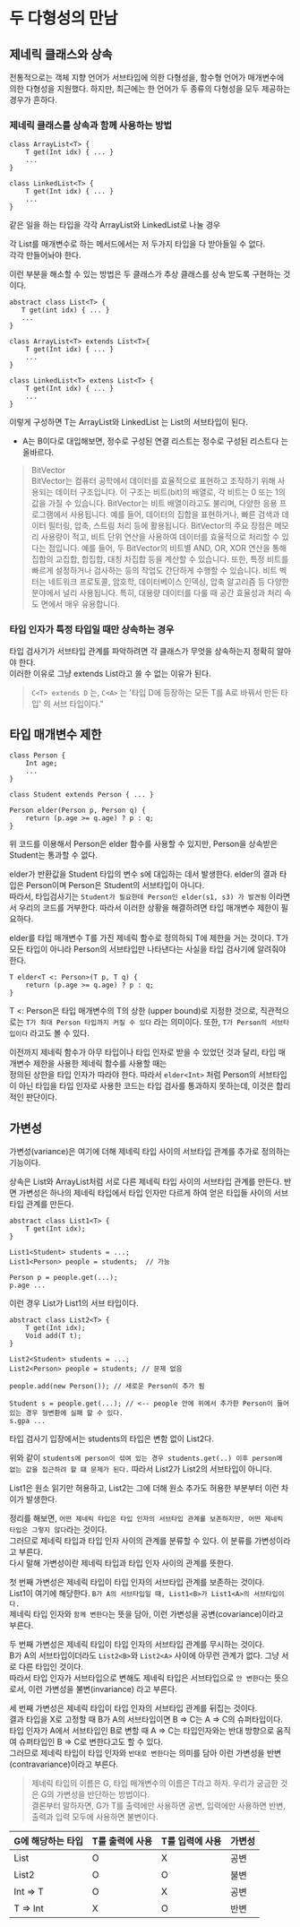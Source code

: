 # 두 다형성의 만남

## 제네릭 클래스와 상속

전통적으로는 객체 지향 언어가 서브타입에 의한 다형성을, 함수형 언어가 매개변수에 의한 다형성을 지원했다. 하지만, 최근에는 한 언어가 두 종류의 다형성을 모두 제공하는 경우가 흔하다.

### 제네릭 클래스를 상속과 함께 사용하는 방법

```
class ArrayList<T> {
    T get(Int idx) { ... }
    ...
}

class LinkedList<T> {
    T get(Int idx) { ... }
    ...
}
```

같은 일을 하는 타입을 각각 ArrayList와 LinkedList로 나눌 경우

각 List를 매개변수로 하는 메서드에서는 저 두가지 타입을 다 받아들일 수 없다.  
각각 만들어놔야 한다.

이런 부분을 해소할 수 있는 방법은 두 클래스가 추상 클래스를 상속 받도록 구현하는 것이다.

```
abstract class List<T> {
   T get(int idx) { ... }
   ... 
}
```

```
class ArrayList<T> extends List<T>{
    T get(Int idx) { ... }
    ...
}

class LinkedList<T> extens List<T> {
    T get(Int idx) { ... }
    ...
}
```

이렇게 구성하면 T는 ArrayList<T>와 LinkedList<T> 는 List<T>의 서브타입이 된다.

- A는 B이다로 대입해보면, 정수로 구성된 연결 리스트는 정수로 구성된 리스트다 는 올바르다.

> BitVector  
> BitVector는 컴퓨터 공학에서 데이터를 효율적으로 표현하고 조작하기 위해 사용되는 데이터 구조입니다. 이 구조는 비트(bit)의 배열로, 각 비트는 0 또는 1의 값을 가질 수 있습니다. BitVector는
> 비트 배열이라고도 불리며, 다양한 응용 프로그램에서 사용됩니다. 예를 들어, 데이터의 집합을 표현하거나, 빠른 검색과 데이터 필터링, 압축, 스트림 처리 등에 활용됩니다.
> BitVector의 주요 장점은 메모리 사용량이 적고, 비트 단위 연산을 사용하여 데이터를 효율적으로 처리할 수 있다는 점입니다. 예를 들어, 두 BitVector의 비트별 AND, OR, XOR 연산을 통해
> 집합의 교집합, 합집합, 대칭 차집합 등을 계산할 수 있습니다. 또한, 특정 비트를 빠르게 설정하거나 검사하는 등의 작업도 간단하게 수행할 수 있습니다.
> 비트 벡터는 네트워크 프로토콜, 암호학, 데이터베이스 인덱싱, 압축 알고리즘 등 다양한 분야에서 널리 사용됩니다. 특히, 대용량 데이터를 다룰 때 공간 효율성과 처리 속도 면에서 매우 유용합니다.

### 타입 인자가 특정 타입일 때만 상속하는 경우

타입 검사기가 서브타입 관계를 파악하려면 각 클래스가 무엇을 상속하는지 정확히 알아야 한다.  
이러한 이유로 그냥 extends List라고 쓸 수 없는 이유가 된다.

> `C<T> extends D` 는, `C<A>` 는 '타입 D에 등장하는 모든 T를 A로 바꿔서 만든 타입' 의 서브 타입이다."

## 타입 매개변수 제한

```
class Person {
    Int age;
    ...
}

class Student extends Person { ... }
```

```
Person elder(Person p, Person q) {
    return (p.age >= q.age) ? p : q;
}
```

위 코드를 이용해서 Person은 elder 함수를 사용할 수 있지만, Person을 상속받은 Student는 통과할 수 없다.

elder가 반환값을 Student 타입의 변수 s에 대입하는 데서 발생한다. elder의 결과 타입은 Person이며 Person은 Student의 서브타입이 아니다.  
따라서, 타입검사기는 `Student가 필요한데 Person인 elder(s1, s3) 가 발견됨` 이라면서 우리의 코드를 거부한다.
따라서 이러한 상황을 해결하려면 타입 매개변수 제한이 필요하다.

elder를 타입 매개변수 T를 가진 제네릭 함수로 정의하되 T에 제한을 거는 것이다. T가 모든 타입이 아니라 Person의 서브타입만 나타낸다는 사실을 타입 검사기에 알려줘야 한다.

```
T elder<T <: Person>(T p, T q) {
    return (p.age >= q.age) ? p : q;
}
```

T <: Person은 타입 매개변수의 T의 상한 (upper bound)로 지정한 것으로, 직관적으로는 `T가 최대 Person 타입까지 커질 수 있다` 라는 의미이다.
또한, `T가 Person의 서브타입이다` 라고도 볼 수 있다.

이전까지 제네릭 함수가 아무 타입이나 타입 인자로 받을 수 있었던 것과 달리, 타입 매개변수 제한을 사용한 제네릭 함수를 사용할 때는  
정의된 상한을 타입 인자가 따라야 한다. 따라서 `elder<Int>` 처럼 Person의 서브타입이 아닌 타입을 타입 인자로 사용한 코드는 타입 검사를 통과하지 못하는데, 이것은 합리적인 판단이다.

## 가변성

가변성(variance)은 여기에 더해 제네릭 타입 사이의 서브타입 관계를 추가로 정의하는 기능이다.

상속은 List와 ArrayList처럼 서로 다른 제네릭 타입 사이의 서브타입 관계를 만든다. 반면 가변성은 하나의 제네릭 타입에서 타입 인자만 다르게 하여 얻은 타입들 사이의 서브타입 관계를 만든다.

```
abstract class List1<T> {
    T get(Int idx);
}
```

```
List1<Student> students = ...;
List1<Person> people = students;  // 가능

Person p = people.get(...);
p.age ...
```

이런 경우 List<Student>가 List1<Person>의 서브 타입이다.

```
abstract class List2<T> {
    T get(Int idx);
    Void add(T t);
}

List2<Student> students = ...;
List2<Person> people = students; // 문제 없음

people.add(new Person()); // 새로운 Person이 추가 됨 

Student s = people.get(...); // <-- people 안에 위에서 추가한 Person이 들어 있는 경우 형변환에 실패 할 수 있다.
s.gpa ...
```

타입 검사기 입장에서는 students의 타입은 변함 없이 List2<Student>다.

위와 같이 `students에 person이 섞여 있는 경우 students.get(..) 이후 person에 없는 값을 접근하려 할 떄 문제가 된다.`
따라서 List2<Student>가 List2<Person>의 서브타입이 아니다.

List1은 원소 읽기만 허용하고, List2는 그에 더해 원소 추가도 허용한 부분부터 이런 차이가 발생한다.

정리를 해보면, `어떤 제네릭 타입은 타입 인자의 서브타입 관계를 보존하지만, 어떤 제네릭 타입은 그렇지 않다`라는 것이다.  
그러므로 제네릭 타입과 타입 인자 사이의 관계를 분류할 수 있다. 이 분류를 가변성이라고 부른다.  
다시 말해 가변성이란 제네릭 타입과 타입 인자 사이의 관계를 뜻한다.

첫 번째 가변성은 제네릭 타입이 타입 인자의 서브타입 관계를 보존하는 것이다.  
List1이 여기에 해당한다. `B가 A의 서브타입일 때, List1<B>가 List1<A>의 서브타입이다.`  
제네릭 타입 인자와 `함께 변한다`는 뜻을 담아, 이런 가변성을 공변(covariance)이라고 부른다.

두 번째 가변성은 제네릭 타입이 타입 인자의 서브타입 관계를 무시하는 것이다.  
B가 A의 서브타입이더라도 `List2<B>`와 `List2<A>` 사이에 아무런 관계가 없다. 그냥 서로 다른 타입인 것이다.  
따라서 타입 인자가 서브타입으로 변해도 제네릭 타입은 서브타입으로 `안 변한다`는 뜻으로서, 이런 가변성을 불변(invariance) 라고 부른다.

세 번째 가변성은 제네릭 타입이 타입 인자의 서브타입 관계를 뒤집는 것이다.  
결과 타입을 X로 고정할 때 B가 A의 서브타입이면 B => C는 A => C의 슈퍼타입이다.  
타입 인자가 A에서 서브타입인 B로 변할 때 A => C는 타입인자와는 반대 방향으로 움직여 슈퍼타입인 B => C로 변한다고도 할 수 있다.   
그러므로 제네릭 타입이 타입 인자와 `반대로 변한다`는 의미를 담아 이런
가변성을 반변(contravariance)이라고 부른다.

> 제네릭 타입의 이름은 G, 타입 매개변수의 이름은 T라고 하자. 우리가 궁금한 것은 G의 가변성을 반단하는 방법이다.  
> 결론부터 말하자면, G가 T를 출력에만 사용하면 공변, 입력에만 사용하면 반변, 출력과 입력 모두에 사용하면 불변이다.

| G에 해당하는 타입 | T를 출력에 사용 | T를 입력에 사용 | 가변성 |
|------------|-----------|-----------|-----|
| List<T>    | O         | X         | 공변  |
| List2<T>   | O         | O         | 불변  |
| Int => T   | O         | X         | 공변  |
| T => Int   | X         | O         | 반변  |
